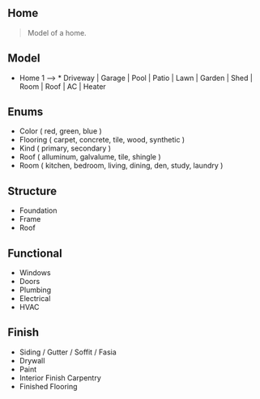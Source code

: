 Home
----
>Model of a home.

Model
-----
* Home 1 --> * Driveway | Garage | Pool | Patio | Lawn | Garden | Shed | Room | Roof | AC | Heater

Enums
-----
* Color ( red, green, blue )
* Flooring ( carpet, concrete, tile, wood, synthetic )
* Kind ( primary, secondary )
* Roof ( alluminum, galvalume, tile, shingle )
* Room ( kitchen, bedroom, living, dining, den, study, laundry )

Structure
---------
* Foundation
* Frame
* Roof

Functional
----------
* Windows
* Doors
* Plumbing
* Electrical
* HVAC

Finish
------
* Siding / Gutter / Soffit / Fasia
* Drywall
* Paint
* Interior Finish Carpentry
* Finished Flooring